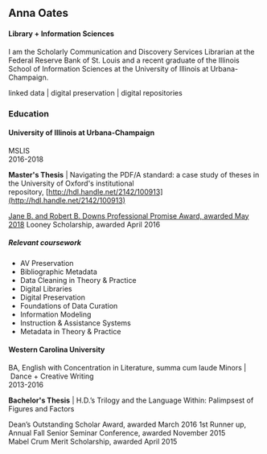 ## Anna Oates
#### Library + Information Sciences


I am the Scholarly Communication and Discovery Services Librarian at the Federal Reserve Bank of St. Louis and a recent graduate of the Illinois School of Information Sciences at the University of Illinois at Urbana-Champaign.

linked data | digital preservation | digital repositories


### Education

#### University of Illinois at Urbana-Champaign
MSLIS</br>
2016-2018

**Master's Thesis** | Navigating the PDF/A standard: a case study of theses in the University of Oxford's institutional repository, [http://hdl.handle.net/2142/100913](http://hdl.handle.net/2142/100913)

[Jane B. and Robert B. Downs Professional Promise Award, awarded May 2018](https://ischool.illinois.edu/articles/2018/05/student-award-recipients-announced-convocation)
Looney Scholarship, awarded April 2016

##### Relevant coursework
* AV Preservation
* Bibliographic Metadata
* Data Cleaning in Theory & Practice
* Digital Libraries
* Digital Preservation
* Foundations of Data Curation
* Information Modeling
* Instruction & Assistance Systems
* Metadata in Theory & Practice

#### Western Carolina University
BA, English with Concentration in Literature, summa cum laude
Minors | Dance + Creative Writing</br>
2013-2016

**Bachelor's Thesis** | H.D.’s Trilogy and the Language Within: Palimpsest of Figures and Factors

Dean’s Outstanding Scholar Award, awarded March 2016
1st Runner up, Annual Fall Senior Seminar Conference, awarded November 2015</br>
Mabel Crum Merit Scholarship, awarded April 2015
